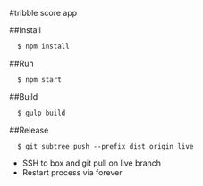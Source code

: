 #tribble score app

##Install

```bash
  $ npm install
```


##Run

```bash
  $ npm start
```


##Build
```bash
  $ gulp build
```


##Release
```
  $ git subtree push --prefix dist origin live
```

- SSH to box and git pull on live branch
- Restart process via forever